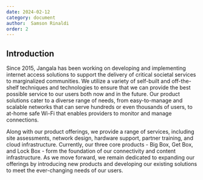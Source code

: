 ```yaml
---
date: 2024-02-12
category: document
author:  Samson Rinaldi
order: 2
---
```


## Introduction
Since 2015, Jangala has been working on developing and implementing internet access solutions to support the delivery of critical societal services to marginalized communities. We utilize a variety of self-built and off-the-shelf techniques and technologies to ensure that we can provide the best possible service to our users both now and in the future. Our product solutions cater to a diverse range of needs, from easy-to-manage and scalable networks that can serve hundreds or even thousands of users, to at-home safe Wi-Fi that enables providers to monitor and manage connections. 

Along with our product offerings, we provide a range of services, including site assessments, network design, hardware support, partner training, and cloud infrastructure. Currently, our three core products - Big Box, Get Box, and Lock Box - form the foundation of our connectivity and content infrastructure. As we move forward, we remain dedicated to expanding our offerings by introducing new products and developing our existing solutions to meet the ever-changing needs of our users.
